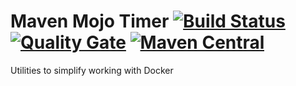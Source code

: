 # Maven Mojo Timer [![Build Status](https://travis-ci.org/willemsrb/docker.svg?branch=master)](https://travis-ci.org/willemsrb/docker) [![Quality Gate](https://sonarqube.com/api/badges/gate?key=nl.future-edge.docker:docker)](https://sonarqube.com/dashboard/index?id=nl.future-edge.docker%3Adocker) [![Maven Central](https://maven-badges.herokuapp.com/maven-central/nl.future-edge.docker/docker/badge.svg)](https://maven-badges.herokuapp.com/maven-central/nl.future-edge.docker/docker)
Utilities to simplify working with Docker